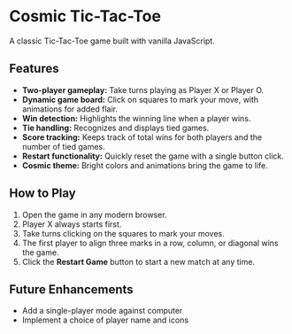 # Cosmic Tic-Tac-Toe

A classic Tic-Tac-Toe game built with vanilla JavaScript.

## Features

* **Two-player gameplay:** Take turns playing as Player X or Player O.
* **Dynamic game board:** Click on squares to mark your move, with animations for added flair.
* **Win detection:** Highlights the winning line when a player wins.
* **Tie handling:** Recognizes and displays tied games.
* **Score tracking:** Keeps track of total wins for both players and the number of tied games.
* **Restart functionality:** Quickly reset the game with a single button click.
* **Cosmic theme:** Bright colors and animations bring the game to life.

## How to Play

1. Open the game in any modern browser.
2. Player X always starts first.
3. Take turns clicking on the squares to mark your moves.
4. The first player to align three marks in a row, column, or diagonal wins the game.
5. Click the **Restart Game** button to start a new match at any time.

## Future Enhancements

* Add a single-player mode against computer
* Implement a choice of player name and icons
